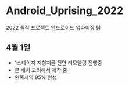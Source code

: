 # Android_Uprising_2022
2022 졸작 프로젝트 안드로이드 업라이징 팀

## 4월 1일
- 1스테이지 지형지물 전면 리모델링 진행중
- 문 배치 고려해서 제작 중
- 왼쪽지역 95% 완성
